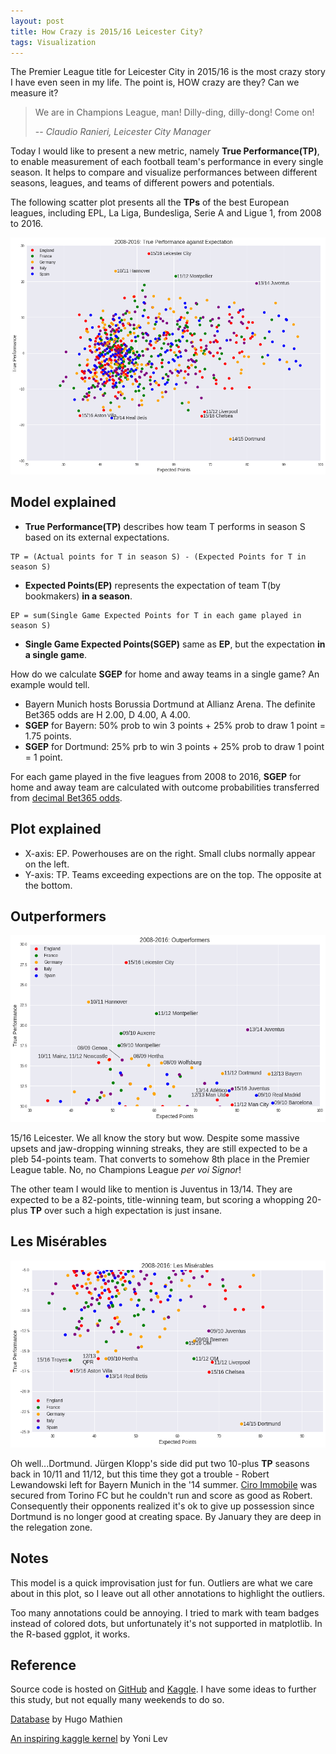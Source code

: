 ```yaml
---
layout: post
title: How Crazy is 2015/16 Leicester City?
tags: Visualization
---
```


The Premier League title for Leicester City in 2015/16 is the most crazy story I have even seen in my life. The point is, HOW crazy are they? Can we measure it?

> We are in Champions League, man! Dilly-ding, dilly-dong! Come on! 
> 
> -- *Claudio Ranieri, Leicester City Manager*

Today I would like to present a new metric, namely **True Performance(TP)**, to enable measurement of each football team's performance in every single season. It helps to compare and visualize performances between different seasons, leagues, and teams of different powers and potentials.

The following scatter plot presents all the **TPs** of the best European leagues, including EPL, La Liga, Bundesliga, Serie A and Ligue 1, from 2008 to 2016.

![Plot1](https://raw.githubusercontent.com/Jiaxigu/eu-football-analysis/master/plots/allteam.png)


## Model explained

- **True Performance(TP)** describes how team T performs in season S based on its external expectations.

```
TP = (Actual points for T in season S) - (Expected Points for T in season S)
```

- **Expected Points(EP)** represents the expectation of team T(by bookmakers) **in a season**.

```
EP = sum(Single Game Expected Points for T in each game played in season S)
```

- **Single Game Expected Points(SGEP)** same as **EP**, but the expectation **in a single game**.


How do we calculate **SGEP** for home and away teams in a single game? An example would tell.

- Bayern Munich hosts Borussia Dortmund at Allianz Arena. The definite Bet365 odds are H 2.00, D 4.00, A 4.00.
- **SGEP** for Bayern: 50% prob to win 3 points + 25% prob to draw 1 point = 1.75 points.
- **SGEP** for Dortmund: 25% prb to win 3 points + 25% prob to draw 1 point = 1 point.

For each game played in the five leagues from 2008 to 2016, **SGEP** for home and away team are calculated with outcome probabilities transferred from [decimal Bet365 odds](https://en.wikipedia.org/wiki/Odds#Decimal_odds). 


## Plot explained

- X-axis: EP. Powerhouses are on the right. Small clubs normally appear on the left. 
- Y-axis: TP. Teams exceeding expections are on the top. The opposite at the bottom.

 
## Outperformers

![Plot2](https://raw.githubusercontent.com/Jiaxigu/eu-football-analysis/master/plots/hot.png)

15/16 Leicester. We all know the story but wow. Despite some massive upsets and jaw-dropping winning streaks, they are still expected to be a pleb 54-points team. That converts to somehow 8th place in the Premier League table. No, no Champions League *per voi Signor*!

The other team I would like to mention is Juventus in 13/14. They are expected to be a 82-points, title-winning team, but scoring a whopping 20-plus **TP** over such a high expectation is just insane. 

## Les Misérables

![Plot3](https://raw.githubusercontent.com/Jiaxigu/eu-football-analysis/master/plots/not.png)

Oh well...Dortmund. Jürgen Klopp's side did put two 10-plus **TP** seasons back in 10/11 and 11/12, but this time they got a trouble - Robert Lewandowski left for Bayern Munich in the '14 summer. [Ciro Immobile](https://en.wikipedia.org/wiki/Ciro_Immobile) was secured from Torino FC but he couldn't run and score as good as Robert. Consequently their opponents realized it's ok to give up possession since Dortmund is no longer good at creating space. By January they are deep in the relegation zone.


## Notes

This model is a quick improvisation just for fun. Outliers are what we care about in this plot, so I leave out all other annotations to highlight the outliers.

Too many annotations could be annoying. I tried to mark with team badges instead of colored dots, but unfortunately it's not supported in matplotlib. In the R-based ggplot, it works. 

## Reference

Source code is hosted on [GitHub](https://github.com/Jiaxigu/eu-football-analysis) and [Kaggle](https://www.kaggle.com/jiaxigu/how-crazy-is-15-16-leicester). I have some ideas to further this study, but not equally many weekends to do so.

[Database](https://www.kaggle.com/hugomathien/soccer) by Hugo Mathien

[An inspiring kaggle kernel](https://www.kaggle.com/yonilev/the-most-predictable-league) by Yoni Lev



